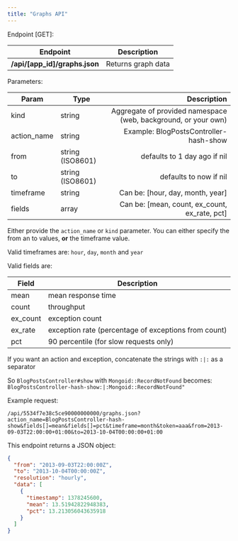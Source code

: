 ```yaml
---
title: "Graphs API"
---
```


Endpoint [GET]:

| Endpoint | Description|
| ------ | ------ |
| **/api/[app_id]/graphs.json** | Returns graph data |

Parameters:

| Param | Type | Description  |
| ------ | ------ | -----: |
| kind | string | Aggregate of provided namespace (web, background, or your own) |
|  action_name  |  string  |   Example: BlogPostsController-hash-show  |
|  from  |  string (ISO8601)  |  defaults to 1 day ago if nil  |
|  to  |  string (ISO8601)  |   defaults to now if nil  |
|  timeframe  |  string  |   Can be: [hour, day, month, year]  |
|  fields  |  array  |   Can be: [mean, count, ex_count, ex_rate, pct]  |

Either provide the `action_name` or `kind` parameter.
You can either specify the from an to values, __or__ the timeframe value.

Valid timeframes are: `hour`, `day`, `month` and `year`

Valid fields are:

| Field | Description|
| ------ | ------ |
| mean | mean response time |
| count | throughput |
| ex_count | exception count |
| ex_rate | exception rate (percentage of exceptions from count) |
| pct | 90 percentile (for slow requests only) |

If you want an action and exception, concatenate the strings with `:|:` as a separator

So `BlogPostsController#show` with `Mongoid::RecordNotFound` becomes:
`BlogPostsController-hash-show:|:Mongoid::RecordNotFound"`


Example request:

```
/api/5534f7e38c5ce90000000000/graphs.json?action_name=BlogPostsController-hash-show&fields[]=mean&fields[]=pct&timeframe=month&token=aaa&from=2013-09-03T22:00:00+01:00&to=2013-10-04T00:00:00+01:00
```

This endpoint returns a JSON object:

```json
{
  "from": "2013-09-03T22:00:00Z",
  "to": "2013-10-04T00:00:00Z",
  "resolution": "hourly",
  "data": [
    {
      "timestamp": 1378245600,
      "mean": 13.51942822948383,
      "pct": 13.213056043635918
    }
  ]
}
```
